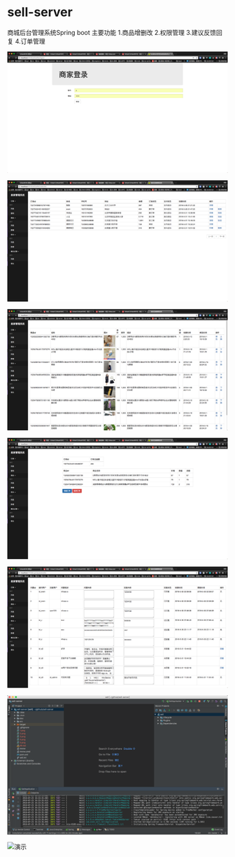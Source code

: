 # sell-server
 商城后台管理系统Spring boot
 主要功能
 1.商品增删改
 2.权限管理
 3.建议反馈回复
 4.订单管理
 
 
![演示](/1.png "演示")

![演示](/2.png "演示")

![演示](/3.png "演示")

![演示](/4.png "演示")

![演示](/5.png "演示")

![演示](/7.png "演示")

![演示](/8.png "演示")
